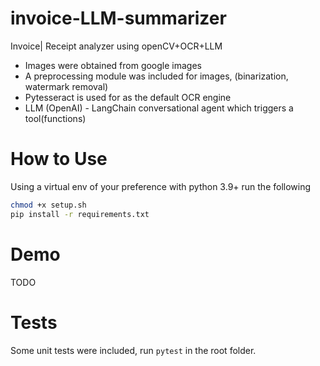 # invoice-LLM-summarizer


Invoice| Receipt analyzer using openCV+OCR+LLM 


- Images were obtained from google images
- A preprocessing module was included for images, (binarization, watermark removal)
- Pytesseract is used for as the default OCR engine
- LLM (OpenAI) - LangChain conversational agent which triggers a tool(functions) 


# How to Use

Using a virtual env of your preference with python 3.9+ run the following

```bash
chmod +x setup.sh
pip install -r requirements.txt
```

# Demo

TODO


# Tests

Some unit tests were included, run `pytest` in the root folder.